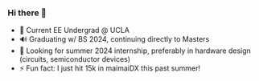 ### Hi there 👋

- 🌱 Current EE Undergrad @ UCLA
- 🔊 Graduating w/ BS 2024, continuing directly to Masters
- 👯 Looking for summer 2024 internship, preferably in hardware design (circuits, semiconductor devices)
- ⚡ Fun fact: I just hit 15k in maimaiDX this past summer!

